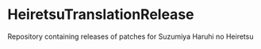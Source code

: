 # HeiretsuTranslationRelease

Repository containing releases of patches for Suzumiya Haruhi no Heiretsu
